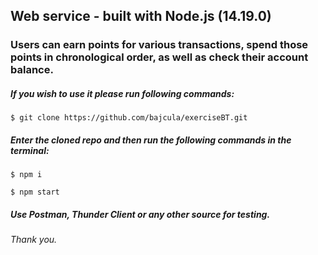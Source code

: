 ## Web service - built with Node.js (14.19.0)

### Users can earn points for various transactions, spend those points in chronological order, as well as check their account balance.

##### If you wish to use it please run following commands:

```
$ git clone https://github.com/bajcula/exerciseBT.git
```

##### Enter the cloned repo and then run the following commands in the terminal:

```
$ npm i

$ npm start
```

##### Use Postman, Thunder Client or any other source for testing.

###### Thank you.
